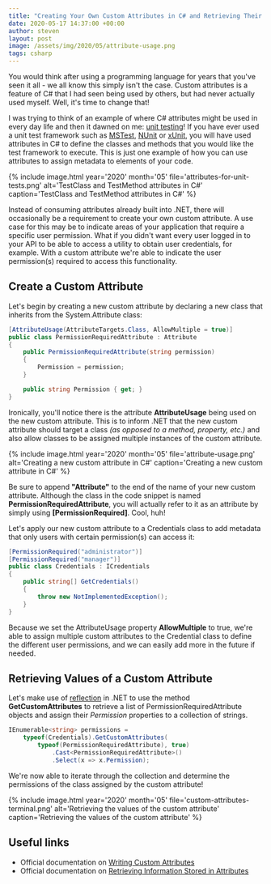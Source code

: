 ```yaml
---
title: "Creating Your Own Custom Attributes in C# and Retrieving Their Values"
date: 2020-05-17 14:37:00 +00:00
author: steven
layout: post
image: /assets/img/2020/05/attribute-usage.png
tags: csharp
---
```


You would think after using a programming language for years that you've seen it all - we all know this simply isn't the case. Custom attributes is a feature of C# that I had seen being used by others, but had never actually used myself. Well, it's time to change that!

I was trying to think of an example of where C# attributes might be used in every day life and then it dawned on me: [unit testing](https://mclintock.dev/2019/06/16/best-practices-for-writing-unit-tests-in-csharp-for-bulletproof-code/)! If you have ever used a unit test framework such as [MSTest](https://docs.microsoft.com/en-us/dotnet/core/testing/unit-testing-with-mstest), [NUnit](https://nunit.org/) or [xUnit](https://xunit.net/), you will have used attributes in C# to define the classes and methods that you would like the test framework to execute. This is just one example of how you can use attributes to assign metadata to elements of your code.

{%
    include image.html
    year='2020'
    month='05'
    file='attributes-for-unit-tests.png'
    alt='TestClass and TestMethod attributes in C#'
    caption='TestClass and TestMethod attributes in C#'
%}

Instead of consuming attributes already built into .NET, there will occasionally be a requirement to create your own custom attribute. A use case for this may be to indicate areas of your application that require a specific user permission. What if you didn't want every user logged in to your API to be able to access a utility to obtain user credentials, for example. With a custom attribute we're able to indicate the user permission(s) required to access this functionality.

## Create a Custom Attribute

Let's begin by creating a new custom attribute by declaring a new class that inherits from the System.Attribute class:

```csharp
[AttributeUsage(AttributeTargets.Class, AllowMultiple = true)]
public class PermissionRequiredAttribute : Attribute
{
    public PermissionRequiredAttribute(string permission)
    {
        Permission = permission;
    }

    public string Permission { get; }
}
```

Ironically, you'll notice there is the attribute **AttributeUsage** being used on the new custom attribute. This is to inform .NET that the new custom attribute should target a class *(as opposed to a method, property, etc.)* and also allow classes to be assigned multiple instances of the custom attribute.

{%
    include image.html
    year='2020'
    month='05'
    file='attribute-usage.png'
    alt='Creating a new custom attribute in C#'
    caption='Creating a new custom attribute in C#'
%}

Be sure to append **"Attribute"** to the end of the name of your new custom attribute. Although the class in the code snippet is named **PermissionRequiredAttribute**, you will actually refer to it as an attribute by simply using **[PermissionRequired]**. Cool, huh!

Let's apply our new custom attribute to a Credentials class to add metadata that only users with certain permission(s) can access it:

```csharp
[PermissionRequired("administrator")]
[PermissionRequired("manager")]
public class Credentials : ICredentials
{
    public string[] GetCredentials()
    {
        throw new NotImplementedException();
    }
}
```

Because we set the AttributeUsage property **AllowMultiple** to true, we're able to assign multiple custom attributes to the Credential class to define the different user permissions, and we can easily add more in the future if needed.

## Retrieving Values of a Custom Attribute

Let's make use of [reflection](https://docs.microsoft.com/en-us/dotnet/framework/reflection-and-codedom/reflection) in .NET to use the method **GetCustomAttributes** to retrieve a list of PermissionRequiredAttribute objects and assign their *Permission* properties to a collection of strings.

```csharp
IEnumerable<string> permissions = 
    typeof(Credentials).GetCustomAttributes(
        typeof(PermissionRequiredAttribute), true)
            .Cast<PermissionRequiredAttribute>()
            .Select(x => x.Permission);
```

We're now able to iterate through the collection and determine the permissions of the class assigned by the custom attribute!

{%
    include image.html
    year='2020'
    month='05'
    file='custom-attributes-terminal.png'
    alt='Retrieving the values of the custom attribute'
    caption='Retrieving the values of the custom attribute'
%}

## Useful links

* Official documentation on [Writing Custom Attributes](https://docs.microsoft.com/en-us/dotnet/standard/attributes/writing-custom-attributes)
* Official documentation on [Retrieving Information Stored in Attributes](https://docs.microsoft.com/en-us/dotnet/standard/attributes/retrieving-information-stored-in-attributes)